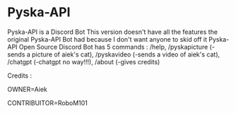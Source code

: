 # Pyska-API
Pyska-API is a Discord Bot
This version doesn't have all the features the original Pyska-API Bot had because I don't want anyone to skid off it
Pyska-API Open Source Discord Bot has 5 commands :
/help, /pyskapicture (-sends a picture of aiek's cat), /pyskavideo (-sends a video of aiek's cat), /chatgpt (-chatgpt no way!!!), /about (-gives credits)

Credits :

OWNER=Aiek

CONTRIBUITOR=RoboM101
